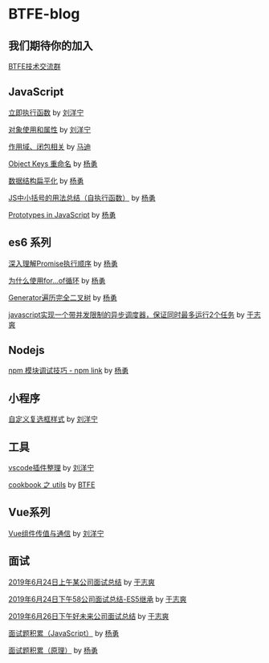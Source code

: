 # BTFE-blog

## 我们期待你的加入

[BTFE技术交流群](https://github.com/BTFE/BTFE-blog/blob/master/JOIN.md)

## JavaScript

[立即执行函数](https://github.com/BTFE/BTFE-blog/issues/2) by [刘洋宁](https://github.com/Provenr)

[对象使用和属性](https://github.com/BTFE/BTFE-blog/issues/11) by [刘洋宁](https://github.com/Provenr)

[作用域、闭包相关](https://github.com/BTFE/BTFE-blog/issues/4) by [马迪](https://github.com/MadWeb)

[Object Keys 重命名](https://github.com/BTFE/BTFE-blog/issues/5) by [杨勇](https://github.com/AngusYang9)

[数据结构扁平化](https://github.com/BTFE/BTFE-blog/issues/7) by [杨勇](https://github.com/AngusYang9)

[JS中小括号的用法总结（自执行函数）](https://github.com/BTFE/BTFE-blog/issues/12) by [杨勇](https://github.com/AngusYang9)

[Prototypes in JavaScript](https://github.com/BTFE/BTFE-blog/issues/20) by [杨勇](https://github.com/AngusYang9)

## es6 系列

[深入理解Promise执行顺序](https://github.com/BTFE/BTFE-blog/issues/1) by [杨勇](https://github.com/AngusYang9)

[为什么使用for...of循环](https://github.com/BTFE/BTFE-blog/issues/3) by [杨勇](https://github.com/AngusYang9)

[Generator遍历完全二叉树](https://github.com/BTFE/BTFE-blog/issues/8) by [杨勇](https://github.com/AngusYang9)

[javascript实现一个带并发限制的异步调度器，保证同时最多运行2个任务](https://github.com/BTFE/BTFE-blog/issues/6) by [于志爽](https://github.com/yuzhishuang)

## Nodejs
[npm 模块调试技巧 - npm link](https://github.com/BTFE/BTFE-blog/issues/25) by [杨勇](https://github.com/AngusYang9)

## 小程序
[自定义复选框样式](https://github.com/BTFE/BTFE-blog/issues/10) by [刘洋宁](https://github.com/Provenr)

## 工具
[vscode插件整理](https://github.com/BTFE/BTFE-blog/issues/14) by [刘洋宁](https://github.com/Provenr)

[cookbook 之 utils](https://github.com/BTFE/BTFE-blog/issues/22) by [BTFE](https://github.com/BTFE)

## Vue系列
[Vue组件传值与通信](https://github.com/BTFE/BTFE-blog/issues/16) by [刘洋宁](https://github.com/Provenr)

## 面试

[2019年6月24日上午某公司面试总结](https://github.com/BTFE/BTFE-blog/issues/9) by [于志爽](https://github.com/yuzhishuang)

[2019年6月24日下午58公司面试总结-ES5继承](https://github.com/BTFE/BTFE-blog/issues/13) by [于志爽](https://github.com/yuzhishuang)

[2019年6月26日下午好未来公司面试总结](https://github.com/BTFE/BTFE-blog/issues/18) by [于志爽](https://github.com/yuzhishuang)

[面试题积累（JavaScript）](https://github.com/BTFE/BTFE-blog/issues/21) by [杨勇](https://github.com/AngusYang9)

[面试题积累（原理）](https://github.com/BTFE/BTFE-blog/issues/23) by [杨勇](https://github.com/AngusYang9)
